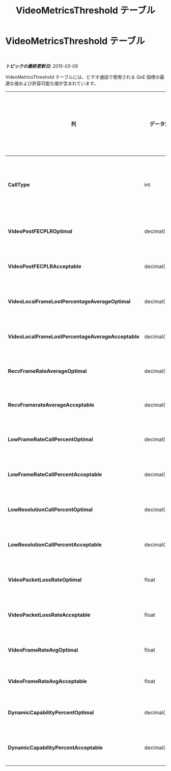 ﻿---
title: VideoMetricsThreshold テーブル
TOCTitle: VideoMetricsThreshold テーブル
ms:assetid: 2e2f4711-35ba-48c6-b15b-5aba61c4eb75
ms:mtpsurl: https://technet.microsoft.com/ja-jp/library/JJ204778(v=OCS.15)
ms:contentKeyID: 48271595
ms.date: 05/19/2016
mtps_version: v=OCS.15
ms.translationtype: HT
---

# VideoMetricsThreshold テーブル

 

_**トピックの最終更新日:** 2015-03-09_

VideoMetricsThreshold テーブルには、ビデオ通話で使用される QoE 指標の最適な値および許容可能な値が含まれています。


<table>
<colgroup>
<col style="width: 25%" />
<col style="width: 25%" />
<col style="width: 25%" />
<col style="width: 25%" />
</colgroup>
<thead>
<tr class="header">
<th><strong>列</strong></th>
<th><strong>データ型</strong></th>
<th><strong>キー/インデックス</strong></th>
<th><strong>詳細</strong></th>
</tr>
</thead>
<tbody>
<tr class="odd">
<td><p><strong>CallType</strong></p></td>
<td><p>int</p></td>
<td><p>主/プライマリ</p></td>
<td><p>発信された通話の種類</p></td>
</tr>
<tr class="even">
<td><p><strong>VideoPostFECPLROptimal</strong></p></td>
<td><p>decimal(5,2)</p></td>
<td><p></p></td>
<td><p>既定値は 0.05 です。</p></td>
</tr>
<tr class="odd">
<td><p><strong>VideoPostFECPLRAcceptable</strong></p></td>
<td><p>decimal(5,2)</p></td>
<td><p></p></td>
<td><p>既定値は 0.10 です。</p></td>
</tr>
<tr class="even">
<td><p><strong>VideoLocalFrameLostPercentageAverageOptimal</strong></p></td>
<td><p>decimal(5,2)</p></td>
<td><p></p></td>
<td><p>既定値は 5.0 です。</p></td>
</tr>
<tr class="odd">
<td><p><strong>VideoLocalFrameLostPercentageAverageAcceptable</strong></p></td>
<td><p>decimal(5,2)</p></td>
<td><p></p></td>
<td><p>既定値は 10.0 です。</p></td>
</tr>
<tr class="even">
<td><p><strong>RecvFrameRateAverageOptimal</strong></p></td>
<td><p>decimal(9,4)</p></td>
<td><p></p></td>
<td><p>既定値は 12.0000 です。</p></td>
</tr>
<tr class="odd">
<td><p><strong>RecvFramerateAverageAcceptable</strong></p></td>
<td><p>decimal(9,4)</p></td>
<td><p></p></td>
<td><p>既定値は 7.0000 です。</p></td>
</tr>
<tr class="even">
<td><p><strong>LowFrameRateCallPercentOptimal</strong></p></td>
<td><p>decimal(5,2)</p></td>
<td><p></p></td>
<td><p>既定値は 5.0 です。</p></td>
</tr>
<tr class="odd">
<td><p><strong>LowFrameRateCallPercentAcceptable</strong></p></td>
<td><p>decimal(5,2)</p></td>
<td><p></p></td>
<td><p>既定値は 10.0 です。</p></td>
</tr>
<tr class="even">
<td><p><strong>LowResolutionCallPercentOptimal</strong></p></td>
<td><p>decimal(5,2)</p></td>
<td><p></p></td>
<td><p>既定値は 5.0 です。</p></td>
</tr>
<tr class="odd">
<td><p><strong>LowResolutionCallPercentAcceptable</strong></p></td>
<td><p>decimal(5,2)</p></td>
<td><p></p></td>
<td><p>既定値は 10.0 です。</p></td>
</tr>
<tr class="even">
<td><p><strong>VideoPacketLossRateOptimal</strong></p></td>
<td><p>float</p></td>
<td><p></p></td>
<td><p>既定値は 0.05 です。</p></td>
</tr>
<tr class="odd">
<td><p><strong>VideoPacketLossRateAcceptable</strong></p></td>
<td><p>float</p></td>
<td><p></p></td>
<td><p>既定値は 0.10 です。</p></td>
</tr>
<tr class="even">
<td><p><strong>VideoFrameRateAvgOptimal</strong></p></td>
<td><p>float</p></td>
<td><p></p></td>
<td><p>既定値は 12 です。</p></td>
</tr>
<tr class="odd">
<td><p><strong>VideoFrameRateAvgAcceptable</strong></p></td>
<td><p>float</p></td>
<td><p></p></td>
<td><p>既定値は 7 です。</p></td>
</tr>
<tr class="even">
<td><p><strong>DynamicCapabilityPercentOptimal</strong></p></td>
<td><p>decimal(5,2)</p></td>
<td><p></p></td>
<td><p>既定値は 5.00 です。</p></td>
</tr>
<tr class="odd">
<td><p><strong>DynamicCapabilityPercentAcceptable</strong></p></td>
<td><p>decimal(5,2)</p></td>
<td><p></p></td>
<td><p>既定値は 10.00 です。</p></td>
</tr>
</tbody>
</table>

